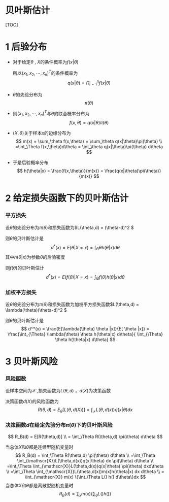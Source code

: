 # 贝叶斯估计

[TOC]



# 1 后验分布

- 对于给定$\theta$ , $X$的条件概率为$f(x|\theta)$

  所以$(x_1,x_2,\cdots,x_n)^T$的条件概率为
  $$
  q(x|\theta) = 
  \Pi_{i=1}^n f(x|\theta)
  $$
  
- $\theta$的先验分布为
  $$
  \pi (\theta)
  $$
  
- 则$(x_1,x_2,\cdots,x_n)^T$与$\theta$的联合概率分布为
  $$
  f(x,\theta) = q(x|\theta)\pi(\theta)
  $$
  
- $(X,\theta)$关于样本$x$的边缘分布为
  $$
  m(x) = \sum_\theta  f(x,\theta) = \sum_\theta  q(x|\theta)\pi(\theta) \\
  =\int_\Theta  f(x,\theta)d\theta = \int_\theta  q(x|\theta)\pi(\theta) d\theta 
  $$
  
- 于是后验概率分布
  $$
  h(\theta|x) = \frac{f(x,\theta)}{m(x)} = \frac{q(x|\theta)\pi(\theta)}{m(x)}
  $$
  



# 2 给定损失函数下的贝叶斯估计

### 平方损失

设$\theta$的先验分布为$\pi(\theta)$和损失函数为$L(\theta,d) = (\theta-d)^2 $

则$\theta$的贝叶斯估计是
$$
d^*(x) = E(\theta|X=x) = \int_{\Theta} \theta h(\theta|x) d\theta
$$
其中$h(\theta|x)$为参数$\theta$的后验密度

则$f(\theta)$的贝叶斯估计
$$
d^*(x) = E(f(\theta)|X=x) = \int_{\Theta} f(\theta) h(\theta|x) d\theta
$$


### 加权平方损失

设$\theta$的先验分布为$\pi(\theta)$和损失函数为加权平方损失函数$L(\theta,d) = \lambda(\theta)(\theta-d)^2 $

则$\theta$的贝叶斯估计是
$$
d^*(x) = \frac{E[\lambda(\theta) \theta |x]}{E[ \theta |x]}
= \frac{\int_{\Theta} \lambda(\theta) \theta h(\theta|x) d\theta}{ \int_{\Theta} \theta h(\theta|x) d\theta}
$$


# 3 贝叶斯风险

### 风险函数

设样本空间为$\mathscr{X}$  ,损失函数为$L(\theta,d)$ ，$d(X)$为决策函数

决策函数$d(X)$的风险函数为
$$
R(\theta,d) = E_\theta[L(\theta,d(X))] = \int _{\mathscr{X}}L(\theta,d(x))q(x|\theta)dx
$$




### **决策函数$d$在给定先验分布$\pi(\theta)$下的贝叶斯风险**

$$
R_B(d) = E[R(\theta,d)] \\
= \int_\Theta R(\theta,d) \pi(\theta) d\theta
$$



当总体$X$和$\theta$都是连续型随机变量时
$$
R_B(d) = \int_\Theta R(\theta,d) \pi(\theta) d\theta  \\
=\int_\Theta \int_{\mathscr{X}}L(\theta,d(x))q(x|\theta) dx \pi(\theta) d\theta \\
=\int_\Theta \int_{\mathscr{X}}L(\theta,d(x))q(x|\theta) \pi(\theta) dxd\theta \\
=\int_\Theta \int_{\mathscr{X}}L(\theta,d(x))m(x)h(\theta|x)  dx d\theta  \\
=  \int_{\mathscr{X}} m(x) \{\int_\Theta L() h() d\theta\}dx
$$
当总体$X$和$\theta$都是离散型随机变量时
$$
R_B(d) = \sum_xm(x) \{ \sum_\theta L()h()\}
$$
